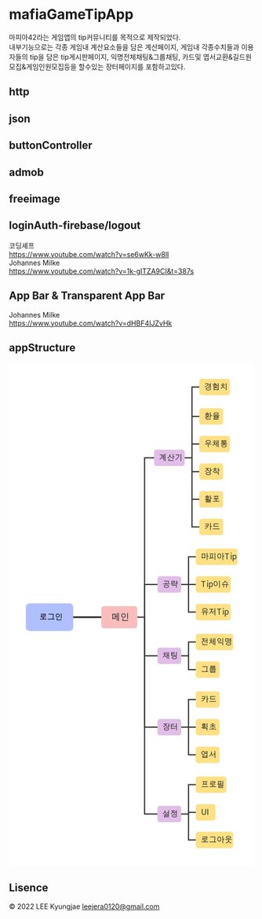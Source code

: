 # mafiaGameTipApp 

마피아42라는 게임앱의 tip커뮤니티를 목적으로 제작되었다.   
내부기능으로는 각종 게임내 계산요소들을 담은 계산페이지,   게임내 각종수치들과 이용자들의 tip을 담은 tip게시판페이지,   익명전체채팅&그룹채팅,   카드및 엽서교환&길드원모집&게임인원모집등을 할수있는 장터페이지를 포함하고있다.

## http 

## json 

## buttonController

## admob

## freeimage  

## loginAuth-firebase/logout

코딩셰프   
https://www.youtube.com/watch?v=se6wKk-w8lI   
Johannes Milke   
https://www.youtube.com/watch?v=1k-gITZA9CI&t=387s   
## App Bar & Transparent App Bar   
Johannes Milke   
https://www.youtube.com/watch?v=dHBF4IJZvHk   

## appStructure
![대체 텍스트](./viewstr.jpg)

## Lisence
© 2022 LEE Kyungjae <leejera0120@gmail.com>
